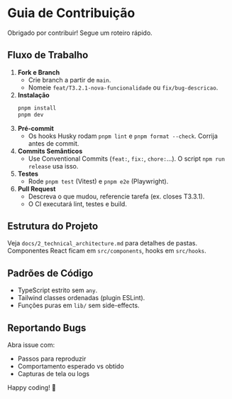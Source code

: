 # Guia de Contribuição

Obrigado por contribuir! Segue um roteiro rápido.

## Fluxo de Trabalho

1. **Fork e Branch**
   - Crie branch a partir de `main`.
   - Nomeie `feat/T3.2.1-nova-funcionalidade` ou `fix/bug-descricao`.
2. **Instalação**
   ```bash
   pnpm install
   pnpm dev
   ```
3. **Pré-commit**
   - Os hooks Husky rodam `pnpm lint` e `pnpm format --check`. Corrija antes de commit.
4. **Commits Semânticos**
   - Use Conventional Commits (`feat:`, `fix:`, `chore:`…). O script `npm run release` usa isso.
5. **Testes**
   - Rode `pnpm test` (Vitest) e `pnpm e2e` (Playwright).
6. **Pull Request**
   - Descreva o que mudou, referencie tarefa (ex. closes T3.3.1).
   - O CI executará lint, testes e build.

## Estrutura do Projeto

Veja `docs/2_technical_architecture.md` para detalhes de pastas. Componentes React ficam em `src/components`, hooks em `src/hooks`.

## Padrões de Código

- TypeScript estrito sem `any`.
- Tailwind classes ordenadas (plugin ESLint).
- Funções puras em `lib/` sem side-effects.

## Reportando Bugs

Abra issue com:

- Passos para reproduzir
- Comportamento esperado vs obtido
- Capturas de tela ou logs

Happy coding! 🎉
